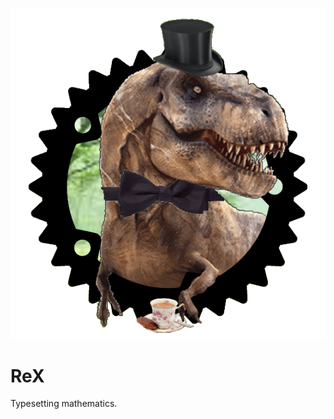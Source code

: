 ![ReX, the friendly, tea drinking dinosaur](687474703a2f2f692e696d6775722e636f6d2f54644a57496e792e706e67.png)

# ReX
Typesetting mathematics.
